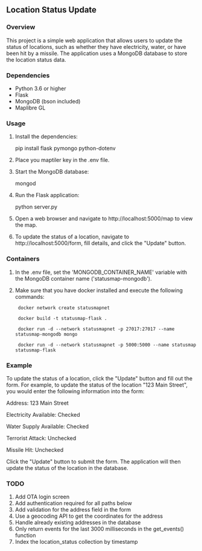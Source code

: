 ## Location Status Update

### Overview
This project is a simple web application that allows users to update the status of locations, such as whether they have electricity, water, or have been hit by a missile. The application uses a MongoDB database to store the location status data.

### Dependencies
* Python 3.6 or higher
* Flask
* MongoDB (bson included)
* Maplibre GL

### Usage
1. Install the dependencies:

    pip install flask pymongo python-dotenv

2. Place you maptiler key in the .env file.

3. Start the MongoDB database:

    mongod

4. Run the Flask application:

    python server.py

5. Open a web browser and navigate to http://localhost:5000/map to view the map.

6. To update the status of a location, navigate to http://localhost:5000/form, fill details, and click the "Update" button.

### Containers
1. In the .env file, set the 'MONGODB_CONTAINER_NAME' variable with the MongoDB container name ('statusmap-mongodb').

2. Make sure that you have docker installed and execute the following commands:

        docker network create statusmapnet

        docker build -t statusmap-flask .

        docker run -d --network statusmapnet -p 27017:27017 --name statusmap-mongodb mongo

        docker run -d --network statusmapnet -p 5000:5000 --name statusmap statusmap-flask

### Example
To update the status of a location, click the "Update" button and fill out the form. For example, to update the status of the location "123 Main Street", you would enter the following information into the form:

Address: 123 Main Street

Electricity Available: Checked

Water Supply Available: Checked

Terrorist Attack: Unchecked

Missile Hit: Unchecked

Click the "Update" button to submit the form. The application will then update the status of the location in the database.

### TODO
1. Add OTA login screen
2. Add authentication required for all paths below
3. Add validation for the address field in the form
4. Use a geocoding API to get the coordinates for the address
5. Handle already existing addresses in the database
6. Only return events for the last 3000 milliseconds in the get_events() function
7. Index the location_status collection by timestamp